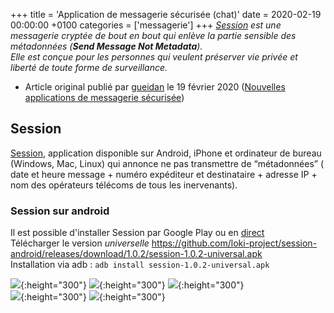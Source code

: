 +++
title = 'Application de messagerie sécurisée (chat)'
date = 2020-02-19 00:00:00 +0100
categories = ['messagerie']
+++
*[Session](https://getsession.org/) est une messagerie cryptée de bout en bout qui enlève la partie sensible des métadonnées (**Send Message Not Metadata**).   
Elle est conçue pour les personnes qui veulent préserver vie privée et liberté de toute forme de surveillance.*

* Article original publié par [gueidan](https://tkpx.eu/author/gueidan/) le 19 février 2020 ([Nouvelles applications de messagerie sécurisée](https://tkpx.eu/2020/02/19/nouvelles-applications-de-messagerie-securisee/)) 


## Session

[Session](https://getsession.org/), application disponible sur Android, iPhone et ordinateur de bureau (Windows, Mac, Linux) qui annonce ne pas transmettre de “métadonnées” ( date et heure message + numéro expéditeur et destinataire + adresse IP + nom des opérateurs télécoms de tous les inervenants).

### Session sur android

Il est possible d'installer Session par Google Play ou en [direct](https://github.com/loki-project/session-android/releases)  
Télécharger le version *universelle* <https://github.com/loki-project/session-android/releases/download/1.0.2/session-1.0.2-universal.apk>  
Installation via adb : `adb install session-1.0.2-universal.apk`  


![](Screenshot_20200219-164354_Session.png){:height="300"}
![](Screenshot_20200219-164410_Session.png){:height="300"}
![](Screenshot_20200219-165050_Session.png){:height="300"}  
![](Screenshot_20200219-165201_Session.png){:height="300"}
![](2020-02-19_16-53.png){:height="300"}

